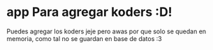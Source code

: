 # app Para agregar koders :D!

Puedes agregar los koders jeje pero awas por que solo se quedan en memoria, como tal no se guardan en base de datos :3
